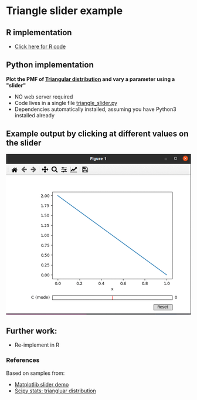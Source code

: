 # Triangle slider example
## R implementation
* [Click here for R code](https://github.com/bcgov/wps-research/blob/master/doc/emily/triangle_slider.R)
## Python implementation
**Plot the PMF of [Triangular distribution](https://en.wikipedia.org/wiki/Triangular_distribution) and vary a parameter using a "slider"**
* NO web server required
* Code lives in a single file [triangle_slider.py](https://github.com/bcgov/wps-research/blob/master/doc/emily/triangle_slider.py)
* Dependencies automatically installed, assuming you have Python3 installed already

## Example output by clicking at different values on the slider
<img src="triangle.gif" width="650">

## Further work: 
* Re-implement in R

### References
Based on samples from:
* [Matplotlib slider demo](https://matplotlib.org/stable/gallery/widgets/slider_demo.html)
* [Scipy stats: triangluar distribution](https://docs.scipy.org/doc/scipy/reference/generated/scipy.stats.triang.html)
